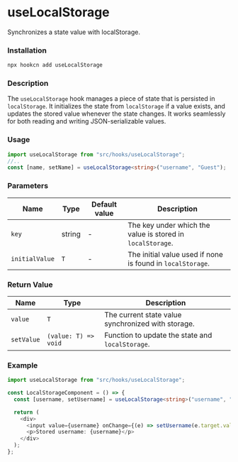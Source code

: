 # useLocalStorage

Synchronizes a state value with localStorage.

### Installation

```bash
npx hookcn add useLocalStorage
```

### Description

The `useLocalStorage` hook manages a piece of state that is persisted in `localStorage`. It initializes the state from `localStorage` if a value exists, and updates the stored value whenever the state changes. It works seamlessly for both reading and writing JSON-serializable values.

### Usage

```typescript
import useLocalStorage from "src/hooks/useLocalStorage";
//..
const [name, setName] = useLocalStorage<string>("username", "Guest");
```

### Parameters

| Name           | Type   | Default value | Description                                                |
| -------------- | ------ | ------------- | ---------------------------------------------------------- |
| `key`          | string | -             | The key under which the value is stored in `localStorage`. |
| `initialValue` | `T`    | -             | The initial value used if none is found in `localStorage`. |

### Return Value

| Name       | Type                 | Description                                        |
| ---------- | -------------------- | -------------------------------------------------- |
| `value`    | `T`                  | The current state value synchronized with storage. |
| `setValue` | `(value: T) => void` | Function to update the state and `localStorage`.   |

### Example

```typescript
import useLocalStorage from "src/hooks/useLocalStorage";

const LocalStorageComponent = () => {
  const [username, setUsername] = useLocalStorage<string>("username", "Guest");

  return (
    <div>
      <input value={username} onChange={(e) => setUsername(e.target.value)} />
      <p>Stored username: {username}</p>
    </div>
  );
};
```
